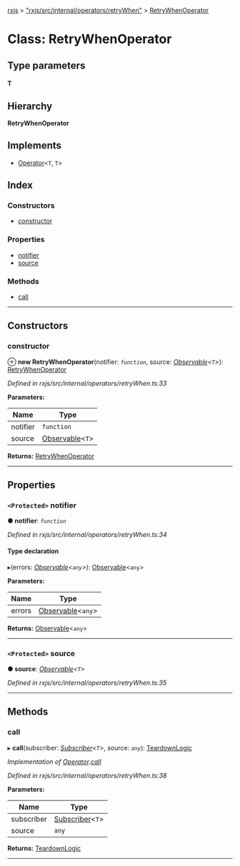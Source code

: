 [rxjs](../README.md) > ["rxjs/src/internal/operators/retryWhen"](../modules/_rxjs_src_internal_operators_retrywhen_.md) > [RetryWhenOperator](../classes/_rxjs_src_internal_operators_retrywhen_.retrywhenoperator.md)

# Class: RetryWhenOperator

## Type parameters
#### T 
## Hierarchy

**RetryWhenOperator**

## Implements

* [Operator](../interfaces/_rxjs_src_internal_operator_.operator.md)<`T`, `T`>

## Index

### Constructors

* [constructor](_rxjs_src_internal_operators_retrywhen_.retrywhenoperator.md#constructor)

### Properties

* [notifier](_rxjs_src_internal_operators_retrywhen_.retrywhenoperator.md#notifier)
* [source](_rxjs_src_internal_operators_retrywhen_.retrywhenoperator.md#source)

### Methods

* [call](_rxjs_src_internal_operators_retrywhen_.retrywhenoperator.md#call)

---

## Constructors

<a id="constructor"></a>

###  constructor

⊕ **new RetryWhenOperator**(notifier: *`function`*, source: *[Observable](_rxjs_src_internal_observable_.observable.md)<`T`>*): [RetryWhenOperator](_rxjs_src_internal_operators_retrywhen_.retrywhenoperator.md)

*Defined in rxjs/src/internal/operators/retryWhen.ts:33*

**Parameters:**

| Name | Type |
| ------ | ------ |
| notifier | `function` |
| source | [Observable](_rxjs_src_internal_observable_.observable.md)<`T`> |

**Returns:** [RetryWhenOperator](_rxjs_src_internal_operators_retrywhen_.retrywhenoperator.md)

___

## Properties

<a id="notifier"></a>

### `<Protected>` notifier

**● notifier**: *`function`*

*Defined in rxjs/src/internal/operators/retryWhen.ts:34*

#### Type declaration
▸(errors: *[Observable](_rxjs_src_internal_observable_.observable.md)<`any`>*): [Observable](_rxjs_src_internal_observable_.observable.md)<`any`>

**Parameters:**

| Name | Type |
| ------ | ------ |
| errors | [Observable](_rxjs_src_internal_observable_.observable.md)<`any`> |

**Returns:** [Observable](_rxjs_src_internal_observable_.observable.md)<`any`>

___
<a id="source"></a>

### `<Protected>` source

**● source**: *[Observable](_rxjs_src_internal_observable_.observable.md)<`T`>*

*Defined in rxjs/src/internal/operators/retryWhen.ts:35*

___

## Methods

<a id="call"></a>

###  call

▸ **call**(subscriber: *[Subscriber](_rxjs_src_internal_subscriber_.subscriber.md)<`T`>*, source: *`any`*): [TeardownLogic](../modules/_rxjs_src_internal_types_.md#teardownlogic)

*Implementation of [Operator](../interfaces/_rxjs_src_internal_operator_.operator.md).[call](../interfaces/_rxjs_src_internal_operator_.operator.md#call)*

*Defined in rxjs/src/internal/operators/retryWhen.ts:38*

**Parameters:**

| Name | Type |
| ------ | ------ |
| subscriber | [Subscriber](_rxjs_src_internal_subscriber_.subscriber.md)<`T`> |
| source | `any` |

**Returns:** [TeardownLogic](../modules/_rxjs_src_internal_types_.md#teardownlogic)

___


